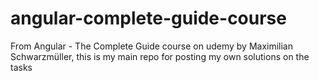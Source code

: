 # angular-complete-guide-course
From Angular - The Complete Guide course on udemy by Maximilian Schwarzmüller, this is my main repo for posting my own solutions on the tasks
